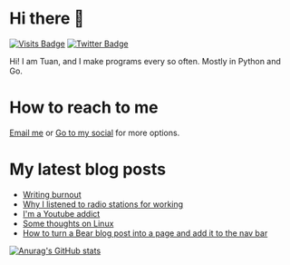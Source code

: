 # Hi there 👋

<!--
**HoangTuan110/HoangTuan110** is a ✨ _special_ ✨ repository because its `README.md` (this file) appears on your GitHub profile.

Here are some ideas to get you started:

- 🔭 I’m currently working on ...
- 🌱 I’m currently learning ...
- 👯 I’m looking to collaborate on ...
- 🤔 I’m looking for help with ...
- 💬 Ask me about ...
- 📫 How to reach me: ...
- 😄 Pronouns: ...
- ⚡ Fun fact: ...
-->

[![Visits Badge](https://badges.pufler.dev/visits/HoangTuan110/HoangTuan110)](https://tsk.bearblog.dev)
[![Twitter Badge](https://img.shields.io/badge/Twitter-Profile-informational?style=flat&logo=twitter&logoColor=white&color=1CA2F1)](https://twitter.com/DangHoangTuan20)

Hi! I am Tuan, and I make programs every so often. Mostly in Python and Go.

# How to reach to me

[Email me](mailto:mail@dht.anonaddy.me) or [Go to my social](https://tsk.bearblog.dev/social-media/) for more options.

# My latest blog posts
<!-- BLOG-POST-LIST:START -->
- [Writing burnout](https://tsk.bearblog.dev/writing-burnout/)
- [Why I listened to radio stations for working](https://tsk.bearblog.dev/why-i-listened-to-radio-stations-for-working/)
- [I&#39;m a Youtube addict](https://tsk.bearblog.dev/im-a-youtube-addict/)
- [Some thoughts on Linux](https://tsk.bearblog.dev/some-thoughts-on-linux/)
- [How to turn a Bear blog post into a page and add it to the nav bar](https://tsk.bearblog.dev/how-to-turn-a-bear-blog-post-into-a-page-and-add-it-to-the-nav-bar/)
<!-- BLOG-POST-LIST:END -->

[![Anurag's GitHub stats](https://github-readme-stats.vercel.app/api?username=HoangTuan110)](https://github.com/anuraghazra/github-readme-stats)
